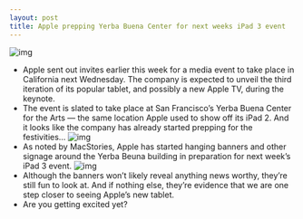 ```yaml
---
layout: post
title: Apple prepping Yerba Buena Center for next weeks iPad 3 event
---
```

![img](http://media.idownloadblog.com/wp-content/uploads/2012/03/yerba-buena.jpg)
* Apple sent out invites earlier this week for a media event to take place in California next Wednesday. The company is expected to unveil the third iteration of its popular tablet, and possibly a new Apple TV, during the keynote.
* The event is slated to take place at San Francisco’s Yerba Buena Center for the Arts — the same location Apple used to show off its iPad 2. And it looks like the company has already started prepping for the festivities…
![img](http://media.idownloadblog.com/wp-content/uploads/2012/03/yerba-buena-2.jpg)
* As noted by MacStories, Apple has started hanging banners and other signage around the Yerba Beuna building in preparation for next week’s iPad 3 event.
![img](http://media.idownloadblog.com/wp-content/uploads/2012/03/yerba-buena-3.jpg)
* Although the banners won’t likely reveal anything news worthy, they’re still fun to look at. And if nothing else, they’re evidence that we are one step closer to seeing Apple’s new tablet.
* Are you getting excited yet?

